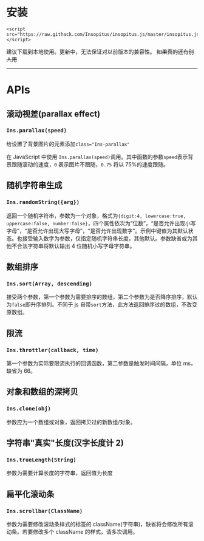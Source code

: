 # 安装

```
<script src="https://raw.githack.com/Insopitus/insopitus.js/master/insopitus.js"></script>
```

建议下载到本地使用。更新中，无法保证对以前版本的兼容性。 ~~如果真的还有别人用~~

---

# APIs

## 滚动视差(parallax effect)

### `Ins.parallax(speed)`

给设置了背景图片的元素添加`class="Ins-parallax"`

在 JavaScript 中使用 `Ins.parallax(speed)`调用。其中函数的参数`speed`表示背景跟随滚动的速度，`0` 表示图片不跟随，`0.75` 将以 75%的速度跟随。

## 随机字符串生成

### `Ins.randomString({arg})`

返回一个随机字符串，参数为一个对象，格式为`{digit:4, lowercase:true, uppercase:false, number:false}`，四个属性依次为“位数”，“是否允许出现小写字母”，“是否允许出现大写字母”，“是否允许出现数字”。示例中键值为其默认状态。也接受输入数字为参数，仅指定随机字符串长度，其他默认。参数缺省或为其他不合法字符串将默认输出 4 位随机小写字母字符串。

## 数组排序

### `Ins.sort(Array, descending)`

接受两个参数，第一个参数为需要排序的数组，第二个参数为是否降序排序，默认为`false`即升序排列。不同于 js 自带`sort`方法，此方法返回排序过的数组，不改变原数组。

## 限流

### `Ins.throttler(callback, time)`

第一个参数为实际要限流执行的回调函数，第二参数是触发时间间隔，单位 ms，缺省为 66。

## 对象和数组的深拷贝

### `Ins.clone(obj)`

参数应为一个数组或对象，返回拷贝过的新数组/对象。

## 字符串"真实"长度(汉字长度计 2)

### `Ins.trueLength(String)`

参数为需要计算长度的字符串，返回值为长度

## 扁平化滚动条

### `Ins.scrollbar(ClassName)`

参数为需要修改滚动条样式的标签的 className(字符串)，缺省将会修改所有滚动条。若要修改多个 className 的样式，请多次调用。
